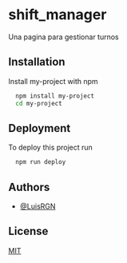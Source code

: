 # shift_manager

Una pagina para gestionar turnos


## Installation

Install my-project with npm

```bash
  npm install my-project
  cd my-project
```
    
## Deployment

To deploy this project run

```bash
  npm run deploy
```


## Authors

- [@LuisRGN](https://github.com/LuisRGN)


## License

[MIT](https://choosealicense.com/licenses/mit/)

